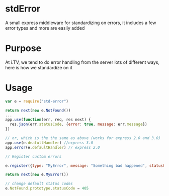 stdError
========

A small express middleware for standardizing on errors, it includes a few error types and more are easily added

# Purpose
At i.TV, we tend to do error handling from the server lots of different ways, here is how we standardize on it

# Usage
```JavaScript
var e = require("std-error")

return next(new e.NotFound())
...
app.use(function(err, req, res next) {
  res.json(err.statusCode, {error: true, message: err.message})
})

// or, which is the the same as above (works for express 2.0 and 3.0)
app.use(e.deafultHandler) //express 3.0
app.error(e.defaultHandler) // express 2.0

// Register custom errors

e.register({type: "MyError", message: "Something bad happened", statusCode: 9000})

return next(new e.MyError())

// change default status codes
e.NotFound.prototype.statusCode = 405
```
